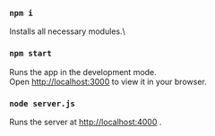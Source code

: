 

### `npm i`

Installs all necessary modules.\


### `npm start`

Runs the app in the development mode.\
Open [http://localhost:3000](http://localhost:3000) to view it in your browser.

### `node server.js`

Runs the server at [http://localhost:4000](http://localhost:4000) .





